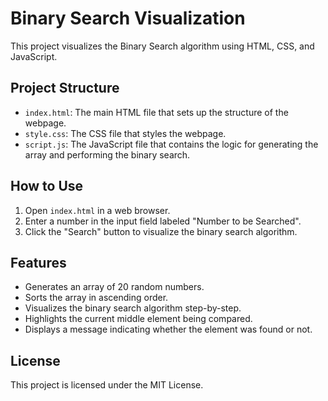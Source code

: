 # Binary Search Visualization

This project visualizes the Binary Search algorithm using HTML, CSS, and JavaScript.

## Project Structure

- `index.html`: The main HTML file that sets up the structure of the webpage.
- `style.css`: The CSS file that styles the webpage.
- `script.js`: The JavaScript file that contains the logic for generating the array and performing the binary search.

## How to Use

1. Open `index.html` in a web browser.
2. Enter a number in the input field labeled "Number to be Searched".
3. Click the "Search" button to visualize the binary search algorithm.

## Features

- Generates an array of 20 random numbers.
- Sorts the array in ascending order.
- Visualizes the binary search algorithm step-by-step.
- Highlights the current middle element being compared.
- Displays a message indicating whether the element was found or not.

## License

This project is licensed under the MIT License.

